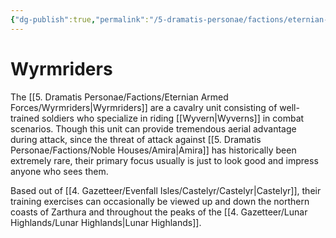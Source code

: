 ```yaml
---
{"dg-publish":true,"permalink":"/5-dramatis-personae/factions/eternian-armed-forces/wyrmriders/"}
---
```


# Wyrmriders

The [[5. Dramatis Personae/Factions/Eternian Armed Forces/Wyrmriders\|Wyrmriders]] are a cavalry unit consisting of well-trained soldiers who specialize in riding [[Wyvern\|Wyverns]] in combat scenarios. Though this unit can provide tremendous aerial advantage during attack, since the threat of attack against [[5. Dramatis Personae/Factions/Noble Houses/Amira\|Amira]] has historically been extremely rare, their primary focus usually is just to look good and impress anyone who sees them. 

Based out of [[4. Gazetteer/Evenfall Isles/Castelyr/Castelyr\|Castelyr]], their training exercises can occasionally be viewed up and down the northern coasts of Zarthura and throughout the peaks of the [[4. Gazetteer/Lunar Highlands/Lunar Highlands\|Lunar Highlands]].